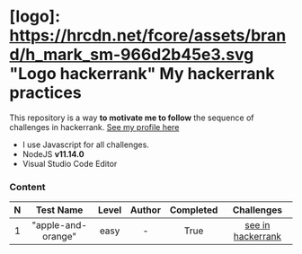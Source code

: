 # [logo]: https://hrcdn.net/fcore/assets/brand/h_mark_sm-966d2b45e3.svg "Logo hackerrank" My hackerrank practices

This repository is a way **to motivate me to follow** the sequence of challenges in hackerrank. [See my profile here](https://www.hackerrank.com/shades3002)
- I use Javascript for all challenges.
- NodeJS **v11.14.0**
- Visual Studio Code Editor

### Content

| N        | Test Name | Level | Author | Completed | Challenges |
| :-------:| :------: | :------: | :------: | :------: | :------: |
| 1        | "apple-and-orange"| easy | - | True | [see in hackerrank](https://www.hackerrank.com/challenges/apple-and-orange/problem)
